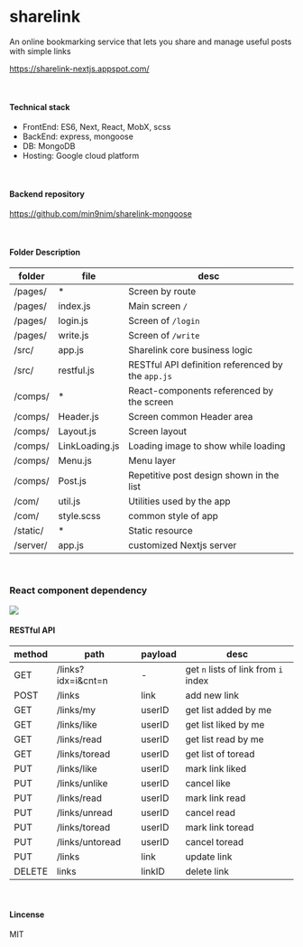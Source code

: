 # sharelink
An online bookmarking service that lets you share and manage useful posts with simple links

<https://sharelink-nextjs.appspot.com/>

<br>

#### Technical stack
- FrontEnd: ES6, Next, React, MobX, scss
- BackEnd: express, mongoose
- DB: MongoDB
- Hosting: Google cloud platform

<br>

#### Backend repository
<https://github.com/min9nim/sharelink-mongoose>

<br>

#### Folder Description
folder | file | desc
--- | --- | ---
/pages/ | * | Screen by route
/pages/ | index.js | Main screen `/`
/pages/ | login.js | Screen of `/login`
/pages/ | write.js | Screen of `/write`
/src/ | app.js | Sharelink core business logic
/src/ | restful.js | RESTful API definition referenced by the `app.js`
/comps/ | * | React-components referenced by the screen
/comps/ | Header.js| Screen common Header area
/comps/ | Layout.js| Screen layout
/comps/ | LinkLoading.js| Loading image to show while loading
/comps/ | Menu.js| Menu layer
/comps/ | Post.js| Repetitive post design shown in the list
/com/ | util.js| Utilities used by the app
/com/ | style.scss| common style of app
/static/ | * | Static resource
/server/ | app.js | customized Nextjs server 

<br>

### React component dependency
<img src="http://sharelink-nextjs.appspot.com/static/component-dependency.svg">

<br>

#### RESTful API

method | path | payload | desc
--- | --- | --- | ---
GET | /links?idx=i&cnt=n | - | get `n` lists of link from `i` index
POST | /links | link | add new link
GET | /links/my | userID | get list added by me
GET | /links/like | userID | get list liked by me
GET | /links/read |  userID | get list read by me
GET | /links/toread |  userID | get list of toread
PUT | /links/like | userID | mark link liked
PUT | /links/unlike | userID | cancel like
PUT | /links/read | userID | mark link read
PUT | /links/unread | userID | cancel read
PUT | /links/toread | userID | mark link toread
PUT | /links/untoread | userID | cancel toread
PUT | /links | link | update link
DELETE | links | linkID | delete link 

<br>


#### Lincense
MIT

